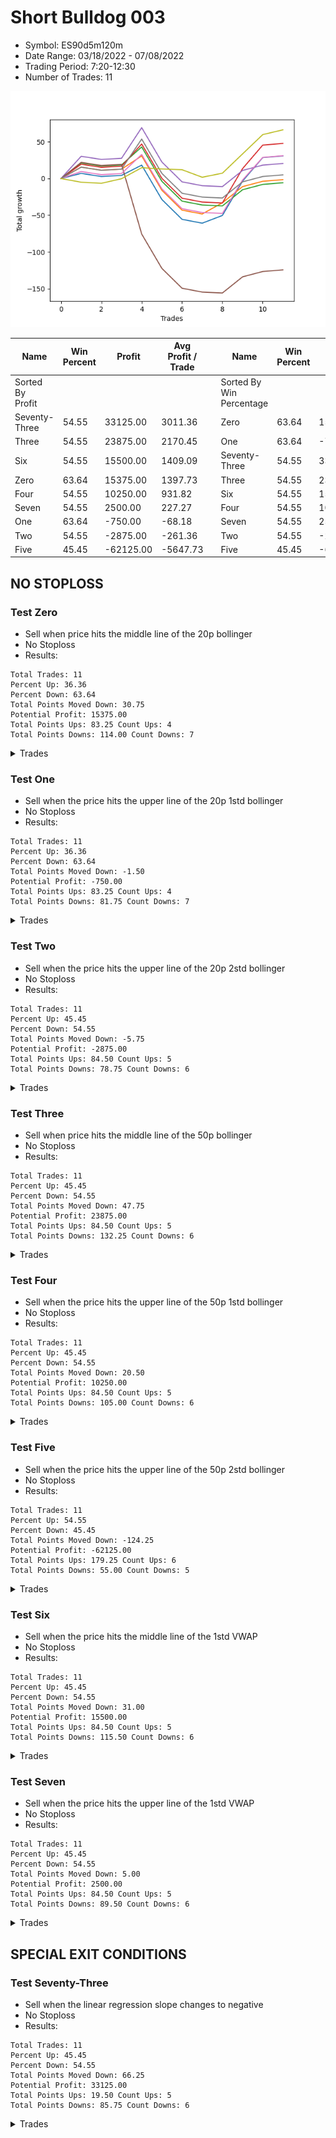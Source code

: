 # Short Bulldog 003 
- Symbol: ES90d5m120m
- Date Range: 03/18/2022 - 07/08/2022
- Trading Period: 7:20-12:30
- Number of Trades: 11

![Plot](ShortBulldog_003ES90d5m120m.png)

| Name | Win Percent | Profit | Avg Profit / Trade |     | Name | Win Percent | Profit | Avg Profit / Trade |
| ---- | ----------- | ------ | ------------------ | --- | ---- | ----------- | ------ | ------------------ |
| Sorted By <br> Profit | | | | | Sorted By <br> Win Percentage ||||
| Seventy-Three | 54.55 | 33125.00 | 3011.36 |     | Zero | 63.64 | 15375.00 | 1397.73 |
| Three | 54.55 | 23875.00 | 2170.45 |     | One | 63.64 | -750.00 | -68.18 |
| Six | 54.55 | 15500.00 | 1409.09 |     | Seventy-Three | 54.55 | 33125.00 | 3011.36 |
| Zero | 63.64 | 15375.00 | 1397.73 |     | Three | 54.55 | 23875.00 | 2170.45 |
| Four | 54.55 | 10250.00 | 931.82 |     | Six | 54.55 | 15500.00 | 1409.09 |
| Seven | 54.55 | 2500.00 | 227.27 |     | Four | 54.55 | 10250.00 | 931.82 |
| One | 63.64 | -750.00 | -68.18 |     | Seven | 54.55 | 2500.00 | 227.27 |
| Two | 54.55 | -2875.00 | -261.36 |     | Two | 54.55 | -2875.00 | -261.36 |
| Five | 45.45 | -62125.00 | -5647.73 |     | Five | 45.45 | -62125.00 | -5647.73 |

## NO STOPLOSS

### Test Zero
* Sell when price hits the middle line of the 20p bollinger
* No Stoploss
* Results:
```
Total Trades: 11
Percent Up: 36.36
Percent Down: 63.64
Total Points Moved Down: 30.75
Potential Profit: 15375.00
Total Points Ups: 83.25 Count Ups: 4
Total Points Downs: 114.00 Count Downs: 7
```

<details><summary>Trades</summary>

<code>In: 2022-03-25 07:25:00		Out: 2022-03-25 08:01:45		Total Position Time: 36:45		Total Move Down: 7.00		Total to Date: 7.00</code> <br />
<code>In: 2022-03-28 12:00:00		Out: 2022-03-28 12:46:00		Total Position Time: 46:00		Total Move Down: -4.25		Total to Date: 2.75</code> <br />
<code>In: 2022-04-07 12:15:00		Out: 2022-04-07 12:46:00		Total Position Time: 31:00		Total Move Down: 1.50		Total to Date: 4.25</code> <br />
<code>In: 2022-05-04 11:05:00		Out: 2022-05-04 11:07:15		Total Position Time: 02:15		Total Move Down: 14.00		Total to Date: 18.25</code> <br />
<code>In: 2022-05-04 11:55:00		Out: 2022-05-04 12:46:00		Total Position Time: 51:00		Total Move Down: -46.75		Total to Date: -28.50</code> <br />
<code>In: 2022-05-04 12:15:00		Out: 2022-05-04 12:46:00		Total Position Time: 31:00		Total Move Down: -27.00		Total to Date: -55.50</code> <br />
<code>In: 2022-05-25 11:35:00		Out: 2022-05-25 12:46:00		Total Position Time: 71:00		Total Move Down: -5.25		Total to Date: -60.75</code> <br />
<code>In: 2022-05-31 09:05:00		Out: 2022-05-31 10:16:00		Total Position Time: 71:00		Total Move Down: 10.50		Total to Date: -50.25</code> <br />
<code>In: 2022-06-15 11:45:00		Out: 2022-06-15 11:58:05		Total Position Time: 13:05		Total Move Down: 46.75		Total to Date: -3.50</code> <br />
<code>In: 2022-06-15 11:50:00		Out: 2022-06-15 11:58:05		Total Position Time: 08:05		Total Move Down: 32.00		Total to Date: 28.50</code> <br />
<code>In: 2022-07-06 11:45:00		Out: 2022-07-06 12:46:00		Total Position Time: 61:00		Total Move Down: 2.25		Total to Date: 30.75</code> <br />


</details>

### Test One
* Sell when the price hits the upper line of the 20p 1std bollinger
* No Stoploss
* Results:
```
Total Trades: 11
Percent Up: 36.36
Percent Down: 63.64
Total Points Moved Down: -1.50
Potential Profit: -750.00
Total Points Ups: 83.25 Count Ups: 4
Total Points Downs: 81.75 Count Downs: 7
```

<details><summary>Trades</summary>

<code>In: 2022-03-25 07:25:00		Out: 2022-03-25 08:09:20		Total Position Time: 44:20		Total Move Down: 15.50		Total to Date: 15.50</code> <br />
<code>In: 2022-03-28 12:00:00		Out: 2022-03-28 12:46:00		Total Position Time: 46:00		Total Move Down: -4.25		Total to Date: 11.25</code> <br />
<code>In: 2022-04-07 12:15:00		Out: 2022-04-07 12:46:00		Total Position Time: 31:00		Total Move Down: 1.50		Total to Date: 12.75</code> <br />
<code>In: 2022-05-04 11:05:00		Out: 2022-05-04 11:07:20		Total Position Time: 02:20		Total Move Down: 18.00		Total to Date: 30.75</code> <br />
<code>In: 2022-05-04 11:55:00		Out: 2022-05-04 12:46:00		Total Position Time: 51:00		Total Move Down: -46.75		Total to Date: -16.00</code> <br />
<code>In: 2022-05-04 12:15:00		Out: 2022-05-04 12:46:00		Total Position Time: 31:00		Total Move Down: -27.00		Total to Date: -43.00</code> <br />
<code>In: 2022-05-25 11:35:00		Out: 2022-05-25 12:46:00		Total Position Time: 71:00		Total Move Down: -5.25		Total to Date: -48.25</code> <br />
<code>In: 2022-05-31 09:05:00		Out: 2022-05-31 10:22:45		Total Position Time: 77:45		Total Move Down: 15.25		Total to Date: -33.00</code> <br />
<code>In: 2022-06-15 11:45:00		Out: 2022-06-15 12:46:00		Total Position Time: 61:00		Total Move Down: 22.00		Total to Date: -11.00</code> <br />
<code>In: 2022-06-15 11:50:00		Out: 2022-06-15 12:46:00		Total Position Time: 56:00		Total Move Down: 7.25		Total to Date: -3.75</code> <br />
<code>In: 2022-07-06 11:45:00		Out: 2022-07-06 12:46:00		Total Position Time: 61:00		Total Move Down: 2.25		Total to Date: -1.50</code> <br />


</details>

### Test Two
* Sell when the price hits the upper line of the 20p 2std bollinger
* No Stoploss
* Results:
```
Total Trades: 11
Percent Up: 45.45
Percent Down: 54.55
Total Points Moved Down: -5.75
Potential Profit: -2875.00
Total Points Ups: 84.50 Count Ups: 5
Total Points Downs: 78.75 Count Downs: 6
```

<details><summary>Trades</summary>

<code>In: 2022-03-25 07:25:00		Out: 2022-03-25 08:10:45		Total Position Time: 45:45		Total Move Down: 21.25		Total to Date: 21.25</code> <br />
<code>In: 2022-03-28 12:00:00		Out: 2022-03-28 12:46:00		Total Position Time: 46:00		Total Move Down: -4.25		Total to Date: 17.00</code> <br />
<code>In: 2022-04-07 12:15:00		Out: 2022-04-07 12:46:00		Total Position Time: 31:00		Total Move Down: 1.50		Total to Date: 18.50</code> <br />
<code>In: 2022-05-04 11:05:00		Out: 2022-05-04 11:07:40		Total Position Time: 02:40		Total Move Down: 24.50		Total to Date: 43.00</code> <br />
<code>In: 2022-05-04 11:55:00		Out: 2022-05-04 12:46:00		Total Position Time: 51:00		Total Move Down: -46.75		Total to Date: -3.75</code> <br />
<code>In: 2022-05-04 12:15:00		Out: 2022-05-04 12:46:00		Total Position Time: 31:00		Total Move Down: -27.00		Total to Date: -30.75</code> <br />
<code>In: 2022-05-25 11:35:00		Out: 2022-05-25 12:46:00		Total Position Time: 71:00		Total Move Down: -5.25		Total to Date: -36.00</code> <br />
<code>In: 2022-05-31 09:05:00		Out: 2022-05-31 11:05:55		Total Position Time: 120:55		Total Move Down: -1.25		Total to Date: -37.25</code> <br />
<code>In: 2022-06-15 11:45:00		Out: 2022-06-15 12:46:00		Total Position Time: 61:00		Total Move Down: 22.00		Total to Date: -15.25</code> <br />
<code>In: 2022-06-15 11:50:00		Out: 2022-06-15 12:46:00		Total Position Time: 56:00		Total Move Down: 7.25		Total to Date: -8.00</code> <br />
<code>In: 2022-07-06 11:45:00		Out: 2022-07-06 12:46:00		Total Position Time: 61:00		Total Move Down: 2.25		Total to Date: -5.75</code> <br />


</details>

### Test Three
* Sell when price hits the middle line of the 50p bollinger
* No Stoploss
* Results:
```
Total Trades: 11
Percent Up: 45.45
Percent Down: 54.55
Total Points Moved Down: 47.75
Potential Profit: 23875.00
Total Points Ups: 84.50 Count Ups: 5
Total Points Downs: 132.25 Count Downs: 6
```

<details><summary>Trades</summary>

<code>In: 2022-03-25 07:25:00		Out: 2022-03-25 08:10:15		Total Position Time: 45:15		Total Move Down: 19.50		Total to Date: 19.50</code> <br />
<code>In: 2022-03-28 12:00:00		Out: 2022-03-28 12:46:00		Total Position Time: 46:00		Total Move Down: -4.25		Total to Date: 15.25</code> <br />
<code>In: 2022-04-07 12:15:00		Out: 2022-04-07 12:46:00		Total Position Time: 31:00		Total Move Down: 1.50		Total to Date: 16.75</code> <br />
<code>In: 2022-05-04 11:05:00		Out: 2022-05-04 11:20:50		Total Position Time: 15:50		Total Move Down: 30.25		Total to Date: 47.00</code> <br />
<code>In: 2022-05-04 11:55:00		Out: 2022-05-04 12:46:00		Total Position Time: 51:00		Total Move Down: -46.75		Total to Date: 0.25</code> <br />
<code>In: 2022-05-04 12:15:00		Out: 2022-05-04 12:46:00		Total Position Time: 31:00		Total Move Down: -27.00		Total to Date: -26.75</code> <br />
<code>In: 2022-05-25 11:35:00		Out: 2022-05-25 12:46:00		Total Position Time: 71:00		Total Move Down: -5.25		Total to Date: -32.00</code> <br />
<code>In: 2022-05-31 09:05:00		Out: 2022-05-31 11:05:55		Total Position Time: 120:55		Total Move Down: -1.25		Total to Date: -33.25</code> <br />
<code>In: 2022-06-15 11:45:00		Out: 2022-06-15 11:58:05		Total Position Time: 13:05		Total Move Down: 46.75		Total to Date: 13.50</code> <br />
<code>In: 2022-06-15 11:50:00		Out: 2022-06-15 11:58:05		Total Position Time: 08:05		Total Move Down: 32.00		Total to Date: 45.50</code> <br />
<code>In: 2022-07-06 11:45:00		Out: 2022-07-06 12:46:00		Total Position Time: 61:00		Total Move Down: 2.25		Total to Date: 47.75</code> <br />


</details>

### Test Four
* Sell when the price hits the upper line of the 50p 1std bollinger
* No Stoploss
* Results:
```
Total Trades: 11
Percent Up: 45.45
Percent Down: 54.55
Total Points Moved Down: 20.50
Potential Profit: 10250.00
Total Points Ups: 84.50 Count Ups: 5
Total Points Downs: 105.00 Count Downs: 6
```

<details><summary>Trades</summary>

<code>In: 2022-03-25 07:25:00		Out: 2022-03-25 08:26:05		Total Position Time: 61:05		Total Move Down: 30.25		Total to Date: 30.25</code> <br />
<code>In: 2022-03-28 12:00:00		Out: 2022-03-28 12:46:00		Total Position Time: 46:00		Total Move Down: -4.25		Total to Date: 26.00</code> <br />
<code>In: 2022-04-07 12:15:00		Out: 2022-04-07 12:46:00		Total Position Time: 31:00		Total Move Down: 1.50		Total to Date: 27.50</code> <br />
<code>In: 2022-05-04 11:05:00		Out: 2022-05-04 11:34:10		Total Position Time: 29:10		Total Move Down: 41.75		Total to Date: 69.25</code> <br />
<code>In: 2022-05-04 11:55:00		Out: 2022-05-04 12:46:00		Total Position Time: 51:00		Total Move Down: -46.75		Total to Date: 22.50</code> <br />
<code>In: 2022-05-04 12:15:00		Out: 2022-05-04 12:46:00		Total Position Time: 31:00		Total Move Down: -27.00		Total to Date: -4.50</code> <br />
<code>In: 2022-05-25 11:35:00		Out: 2022-05-25 12:46:00		Total Position Time: 71:00		Total Move Down: -5.25		Total to Date: -9.75</code> <br />
<code>In: 2022-05-31 09:05:00		Out: 2022-05-31 11:05:55		Total Position Time: 120:55		Total Move Down: -1.25		Total to Date: -11.00</code> <br />
<code>In: 2022-06-15 11:45:00		Out: 2022-06-15 12:46:00		Total Position Time: 61:00		Total Move Down: 22.00		Total to Date: 11.00</code> <br />
<code>In: 2022-06-15 11:50:00		Out: 2022-06-15 12:46:00		Total Position Time: 56:00		Total Move Down: 7.25		Total to Date: 18.25</code> <br />
<code>In: 2022-07-06 11:45:00		Out: 2022-07-06 12:46:00		Total Position Time: 61:00		Total Move Down: 2.25		Total to Date: 20.50</code> <br />


</details>

### Test Five
* Sell when the price hits the upper line of the 50p 2std bollinger
* No Stoploss
* Results:
```
Total Trades: 11
Percent Up: 54.55
Percent Down: 45.45
Total Points Moved Down: -124.25
Potential Profit: -62125.00
Total Points Ups: 179.25 Count Ups: 6
Total Points Downs: 55.00 Count Downs: 5
```

<details><summary>Trades</summary>

<code>In: 2022-03-25 07:25:00		Out: 2022-03-25 09:25:55		Total Position Time: 120:55		Total Move Down: 22.00		Total to Date: 22.00</code> <br />
<code>In: 2022-03-28 12:00:00		Out: 2022-03-28 12:46:00		Total Position Time: 46:00		Total Move Down: -4.25		Total to Date: 17.75</code> <br />
<code>In: 2022-04-07 12:15:00		Out: 2022-04-07 12:46:00		Total Position Time: 31:00		Total Move Down: 1.50		Total to Date: 19.25</code> <br />
<code>In: 2022-05-04 11:05:00		Out: 2022-05-04 12:46:00		Total Position Time: 101:00		Total Move Down: -94.75		Total to Date: -75.50</code> <br />
<code>In: 2022-05-04 11:55:00		Out: 2022-05-04 12:46:00		Total Position Time: 51:00		Total Move Down: -46.75		Total to Date: -122.25</code> <br />
<code>In: 2022-05-04 12:15:00		Out: 2022-05-04 12:46:00		Total Position Time: 31:00		Total Move Down: -27.00		Total to Date: -149.25</code> <br />
<code>In: 2022-05-25 11:35:00		Out: 2022-05-25 12:46:00		Total Position Time: 71:00		Total Move Down: -5.25		Total to Date: -154.50</code> <br />
<code>In: 2022-05-31 09:05:00		Out: 2022-05-31 11:05:55		Total Position Time: 120:55		Total Move Down: -1.25		Total to Date: -155.75</code> <br />
<code>In: 2022-06-15 11:45:00		Out: 2022-06-15 12:46:00		Total Position Time: 61:00		Total Move Down: 22.00		Total to Date: -133.75</code> <br />
<code>In: 2022-06-15 11:50:00		Out: 2022-06-15 12:46:00		Total Position Time: 56:00		Total Move Down: 7.25		Total to Date: -126.50</code> <br />
<code>In: 2022-07-06 11:45:00		Out: 2022-07-06 12:46:00		Total Position Time: 61:00		Total Move Down: 2.25		Total to Date: -124.25</code> <br />


</details>

### Test Six
* Sell when the price hits the middle line of the 1std VWAP
* No Stoploss
* Results:
```
Total Trades: 11
Percent Up: 45.45
Percent Down: 54.55
Total Points Moved Down: 31.00
Potential Profit: 15500.00
Total Points Ups: 84.50 Count Ups: 5
Total Points Downs: 115.50 Count Downs: 6
```

<details><summary>Trades</summary>

<code>In: 2022-03-25 07:25:00		Out: 2022-03-25 08:08:15		Total Position Time: 43:15		Total Move Down: 9.50		Total to Date: 9.50</code> <br />
<code>In: 2022-03-28 12:00:00		Out: 2022-03-28 12:46:00		Total Position Time: 46:00		Total Move Down: -4.25		Total to Date: 5.25</code> <br />
<code>In: 2022-04-07 12:15:00		Out: 2022-04-07 12:46:00		Total Position Time: 31:00		Total Move Down: 1.50		Total to Date: 6.75</code> <br />
<code>In: 2022-05-04 11:05:00		Out: 2022-05-04 11:20:20		Total Position Time: 15:20		Total Move Down: 26.00		Total to Date: 32.75</code> <br />
<code>In: 2022-05-04 11:55:00		Out: 2022-05-04 12:46:00		Total Position Time: 51:00		Total Move Down: -46.75		Total to Date: -14.00</code> <br />
<code>In: 2022-05-04 12:15:00		Out: 2022-05-04 12:46:00		Total Position Time: 31:00		Total Move Down: -27.00		Total to Date: -41.00</code> <br />
<code>In: 2022-05-25 11:35:00		Out: 2022-05-25 12:46:00		Total Position Time: 71:00		Total Move Down: -5.25		Total to Date: -46.25</code> <br />
<code>In: 2022-05-31 09:05:00		Out: 2022-05-31 11:05:55		Total Position Time: 120:55		Total Move Down: -1.25		Total to Date: -47.50</code> <br />
<code>In: 2022-06-15 11:45:00		Out: 2022-06-15 11:57:55		Total Position Time: 12:55		Total Move Down: 45.50		Total to Date: -2.00</code> <br />
<code>In: 2022-06-15 11:50:00		Out: 2022-06-15 11:57:55		Total Position Time: 07:55		Total Move Down: 30.75		Total to Date: 28.75</code> <br />
<code>In: 2022-07-06 11:45:00		Out: 2022-07-06 12:46:00		Total Position Time: 61:00		Total Move Down: 2.25		Total to Date: 31.00</code> <br />


</details>

### Test Seven
* Sell when the price hits the upper line of the 1std VWAP
* No Stoploss
* Results:
```
Total Trades: 11
Percent Up: 45.45
Percent Down: 54.55
Total Points Moved Down: 5.00
Potential Profit: 2500.00
Total Points Ups: 84.50 Count Ups: 5
Total Points Downs: 89.50 Count Downs: 6
```

<details><summary>Trades</summary>

<code>In: 2022-03-25 07:25:00		Out: 2022-03-25 08:09:20		Total Position Time: 44:20		Total Move Down: 15.50		Total to Date: 15.50</code> <br />
<code>In: 2022-03-28 12:00:00		Out: 2022-03-28 12:46:00		Total Position Time: 46:00		Total Move Down: -4.25		Total to Date: 11.25</code> <br />
<code>In: 2022-04-07 12:15:00		Out: 2022-04-07 12:46:00		Total Position Time: 31:00		Total Move Down: 1.50		Total to Date: 12.75</code> <br />
<code>In: 2022-05-04 11:05:00		Out: 2022-05-04 11:34:05		Total Position Time: 29:05		Total Move Down: 41.00		Total to Date: 53.75</code> <br />
<code>In: 2022-05-04 11:55:00		Out: 2022-05-04 12:46:00		Total Position Time: 51:00		Total Move Down: -46.75		Total to Date: 7.00</code> <br />
<code>In: 2022-05-04 12:15:00		Out: 2022-05-04 12:46:00		Total Position Time: 31:00		Total Move Down: -27.00		Total to Date: -20.00</code> <br />
<code>In: 2022-05-25 11:35:00		Out: 2022-05-25 12:46:00		Total Position Time: 71:00		Total Move Down: -5.25		Total to Date: -25.25</code> <br />
<code>In: 2022-05-31 09:05:00		Out: 2022-05-31 11:05:55		Total Position Time: 120:55		Total Move Down: -1.25		Total to Date: -26.50</code> <br />
<code>In: 2022-06-15 11:45:00		Out: 2022-06-15 12:46:00		Total Position Time: 61:00		Total Move Down: 22.00		Total to Date: -4.50</code> <br />
<code>In: 2022-06-15 11:50:00		Out: 2022-06-15 12:46:00		Total Position Time: 56:00		Total Move Down: 7.25		Total to Date: 2.75</code> <br />
<code>In: 2022-07-06 11:45:00		Out: 2022-07-06 12:46:00		Total Position Time: 61:00		Total Move Down: 2.25		Total to Date: 5.00</code> <br />


</details>

## SPECIAL EXIT CONDITIONS 

### Test Seventy-Three
* Sell when the linear regression slope changes to negative
* No Stoploss
* Results:
```
Total Trades: 11
Percent Up: 45.45
Percent Down: 54.55
Total Points Moved Down: 66.25
Potential Profit: 33125.00
Total Points Ups: 19.50 Count Ups: 5
Total Points Downs: 85.75 Count Downs: 6
```

<details><summary>Trades</summary>

<code>In: 2022-03-25 07:25:00		Out: 2022-03-25 07:44:05		Total Position Time: 19:05		Total Move Down: -5.00		Total to Date: -5.00</code> <br />
<code>In: 2022-03-28 12:00:00		Out: 2022-03-28 12:26:05		Total Position Time: 26:05		Total Move Down: -1.50		Total to Date: -6.50</code> <br />
<code>In: 2022-04-07 12:15:00		Out: 2022-04-07 12:20:05		Total Position Time: 05:05		Total Move Down: 6.25		Total to Date: -0.25</code> <br />
<code>In: 2022-05-04 11:05:00		Out: 2022-05-04 11:11:05		Total Position Time: 06:05		Total Move Down: 15.00		Total to Date: 14.75</code> <br />
<code>In: 2022-05-04 11:55:00		Out: 2022-05-04 12:07:05		Total Position Time: 12:05		Total Move Down: -1.75		Total to Date: 13.00</code> <br />
<code>In: 2022-05-04 12:15:00		Out: 2022-05-04 12:23:05		Total Position Time: 08:05		Total Move Down: -1.00		Total to Date: 12.00</code> <br />
<code>In: 2022-05-25 11:35:00		Out: 2022-05-25 12:01:05		Total Position Time: 26:05		Total Move Down: -10.25		Total to Date: 1.75</code> <br />
<code>In: 2022-05-31 09:05:00		Out: 2022-05-31 09:11:05		Total Position Time: 06:05		Total Move Down: 5.50		Total to Date: 7.25</code> <br />
<code>In: 2022-06-15 11:45:00		Out: 2022-06-15 12:09:05		Total Position Time: 24:05		Total Move Down: 26.25		Total to Date: 33.50</code> <br />
<code>In: 2022-06-15 11:50:00		Out: 2022-06-15 12:13:05		Total Position Time: 23:05		Total Move Down: 26.25		Total to Date: 59.75</code> <br />
<code>In: 2022-07-06 11:45:00		Out: 2022-07-06 12:08:05		Total Position Time: 23:05		Total Move Down: 6.50		Total to Date: 66.25</code> <br />


</details>